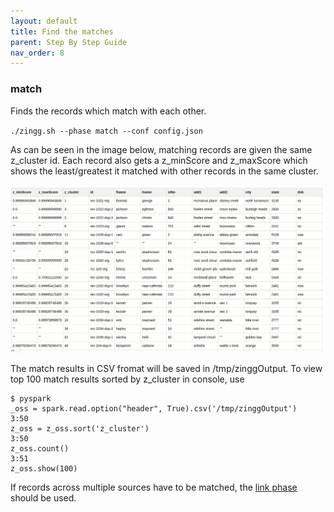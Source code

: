 ```yaml
---
layout: default
title: Find the matches
parent: Step By Step Guide
nav_order: 8
---
```


### match
Finds the records which match with each other. 

`./zingg.sh --phase match --conf config.json`

As can be seen in the image below, matching records are given the same z_cluster id. Each record also gets a z_minScore and z_maxScore which shows the least/greatest it matched with other records in the same cluster. 

![Match results](/assets/match.gif)

The match results in CSV fromat will be saved in /tmp/zinggOutput.
To view top 100 match results sorted by z_cluster in console, use
```
$ pyspark
_oss = spark.read.option("header", True).csv('/tmp/zinggOutput')
3:50
z_oss = z_oss.sort('z_cluster')
3:50
z_oss.count()
3:51
z_oss.show(100)
```

If records across multiple sources have to be matched, the [link phase](./link.md) should be used.
